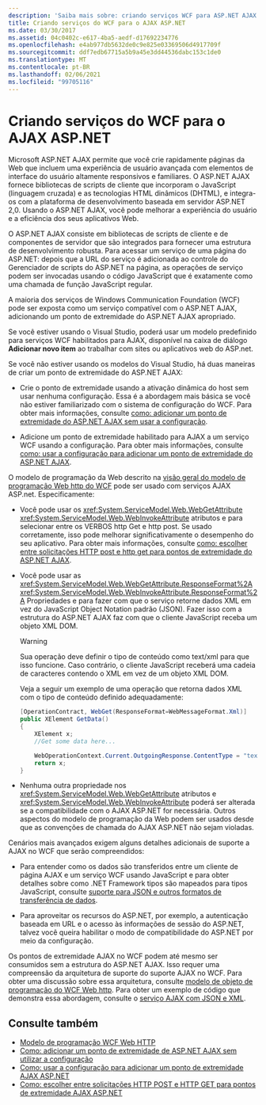 ```yaml
---
description: 'Saiba mais sobre: criando serviços WCF para ASP.NET AJAX'
title: Criando serviços do WCF para o AJAX ASP.NET
ms.date: 03/30/2017
ms.assetid: 04c0402c-e617-4ba5-aedf-d17692234776
ms.openlocfilehash: e4ab977db5632de0c9e825e03369506d4917709f
ms.sourcegitcommit: ddf7edb67715a5b9a45e3dd44536dabc153c1de0
ms.translationtype: MT
ms.contentlocale: pt-BR
ms.lasthandoff: 02/06/2021
ms.locfileid: "99705116"
---
```

# <a name="creating-wcf-services-for-aspnet-ajax"></a>Criando serviços do WCF para o AJAX ASP.NET

Microsoft ASP.NET AJAX permite que você crie rapidamente páginas da Web que incluem uma experiência de usuário avançada com elementos de interface do usuário altamente responsivos e familiares. O ASP.NET AJAX fornece bibliotecas de scripts de cliente que incorporam o JavaScript (linguagem cruzada) e as tecnologias HTML dinâmicos (DHTML), e integra-os com a plataforma de desenvolvimento baseada em servidor ASP.NET 2,0. Usando o ASP.NET AJAX, você pode melhorar a experiência do usuário e a eficiência dos seus aplicativos Web.

O ASP.NET AJAX consiste em bibliotecas de scripts de cliente e de componentes de servidor que são integrados para fornecer uma estrutura de desenvolvimento robusta. Para acessar um serviço de uma página do ASP.NET: depois que a URL do serviço é adicionada ao controle do Gerenciador de scripts do ASP.NET na página, as operações de serviço podem ser invocadas usando o código JavaScript que é exatamente como uma chamada de função JavaScript regular.

A maioria dos serviços de Windows Communication Foundation (WCF) pode ser exposta como um serviço compatível com o ASP.NET AJAX, adicionando um ponto de extremidade do ASP.NET AJAX apropriado.

Se você estiver usando o Visual Studio, poderá usar um modelo predefinido para serviços WCF habilitados para AJAX, disponível na caixa de diálogo **Adicionar novo item** ao trabalhar com sites ou aplicativos web do ASP.net.

Se você não estiver usando os modelos do Visual Studio, há duas maneiras de criar um ponto de extremidade do ASP.NET AJAX:

- Crie o ponto de extremidade usando a ativação dinâmica do host sem usar nenhuma configuração. Essa é a abordagem mais básica se você não estiver familiarizado com o sistema de configuração do WCF. Para obter mais informações, consulte [como: adicionar um ponto de extremidade do ASP.NET AJAX sem usar a configuração](how-to-add-an-aspnet-ajax-endpoint-without-using-configuration.md).

- Adicione um ponto de extremidade habilitado para AJAX a um serviço WCF usando a configuração. Para obter mais informações, consulte [como: usar a configuração para adicionar um ponto de extremidade do ASP.NET AJAX](how-to-use-configuration-to-add-an-aspnet-ajax-endpoint.md).

O modelo de programação da Web descrito na [visão geral do modelo de programação Web http do WCF](wcf-web-http-programming-model-overview.md) pode ser usado com serviços AJAX ASP.net. Especificamente:

- Você pode usar os <xref:System.ServiceModel.Web.WebGetAttribute> <xref:System.ServiceModel.Web.WebInvokeAttribute> atributos e para selecionar entre os VERBOS http Get e http post. Se usado corretamente, isso pode melhorar significativamente o desempenho do seu aplicativo. Para obter mais informações, consulte [como: escolher entre solicitações HTTP post e http get para pontos de extremidade do ASP.NET AJAX](http-post-and-http-get-requests-for-aspnet-ajax-endpoints.md).

- Você pode usar as <xref:System.ServiceModel.Web.WebGetAttribute.ResponseFormat%2A> <xref:System.ServiceModel.Web.WebInvokeAttribute.ResponseFormat%2A> Propriedades e para fazer com que o serviço retorne dados XML em vez do JavaScript Object Notation padrão (JSON). Fazer isso com a estrutura do ASP.NET AJAX faz com que o cliente JavaScript receba um objeto XML DOM.

  > [!WARNING]
  > Sua operação deve definir o tipo de conteúdo como text/xml para que isso funcione. Caso contrário, o cliente JavaScript receberá uma cadeia de caracteres contendo o XML em vez de um objeto XML DOM.

    Veja a seguir um exemplo de uma operação que retorna dados XML com o tipo de conteúdo definido adequadamente:

  ```csharp
  [OperationContract, WebGet(ResponseFormat=WebMessageFormat.Xml)]
  public XElement GetData()
  {
      XElement x;
      //Get some data here...

      WebOperationContext.Current.OutgoingResponse.ContentType = "text/xml";
      return x;
  }
  ```

- Nenhuma outra propriedade nos <xref:System.ServiceModel.Web.WebGetAttribute> atributos e <xref:System.ServiceModel.Web.WebInvokeAttribute> poderá ser alterada se a compatibilidade com o AJAX ASP.NET for necessária. Outros aspectos do modelo de programação da Web podem ser usados desde que as convenções de chamada do AJAX ASP.NET não sejam violadas.

 Cenários mais avançados exigem alguns detalhes adicionais de suporte a AJAX no WCF que serão compreendidos:

- Para entender como os dados são transferidos entre um cliente de página AJAX e um serviço WCF usando JavaScript e para obter detalhes sobre como .NET Framework tipos são mapeados para tipos JavaScript, consulte [suporte para JSON e outros formatos de transferência de dados](support-for-json-and-other-data-transfer-formats.md).

- Para aproveitar os recursos do ASP.NET, por exemplo, a autenticação baseada em URL e o acesso às informações de sessão do ASP.NET, talvez você queira habilitar o modo de compatibilidade do ASP.NET por meio da configuração.

Os pontos de extremidade AJAX no WCF podem até mesmo ser consumidos sem a estrutura do ASP.NET AJAX. Isso requer uma compreensão da arquitetura de suporte do suporte AJAX no WCF. Para obter uma discussão sobre essa arquitetura, consulte [modelo de objeto de programação do WCF Web http](wcf-web-http-programming-object-model.md). Para obter um exemplo de código que demonstra essa abordagem, consulte o [serviço AJAX com JSON e XML](../samples/ajax-service-with-json-and-xml-sample.md).

## <a name="see-also"></a>Consulte também

- [Modelo de programação WCF Web HTTP](wcf-web-http-programming-model.md)
- [Como: adicionar um ponto de extremidade de ASP.NET AJAX sem utilizar a configuração](how-to-add-an-aspnet-ajax-endpoint-without-using-configuration.md)
- [Como: usar a configuração para adicionar um ponto de extremidade AJAX ASP.NET](how-to-use-configuration-to-add-an-aspnet-ajax-endpoint.md)
- [Como: escolher entre solicitações HTTP POST e HTTP GET para pontos de extremidade AJAX ASP.NET](http-post-and-http-get-requests-for-aspnet-ajax-endpoints.md)
